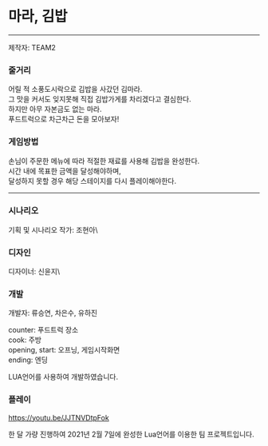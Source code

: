 # 마라, 김밥
---
제작자: TEAM2

### 줄거리
어릴 적 소풍도시락으로 김밥을 사갔던 김마라.\
그 맛을 커서도 잊지못해 직접 김밥가게를 차리겠다고 결심한다.\
하지만 아무 자본금도 없는 마라.\
푸드트럭으로 차근차근 돈을 모아보자!

### 게임방법
손님이 주문한 메뉴에 따라 적절한 재료를 사용해 김밥을 완성한다.\
시간 내에 목표한 금액을 달성해야하며,\
달성하지 못할 경우 해당 스테이지를 다시 플레이해야한다.

---
### 시나리오
기획 및 시나리오 작가: 조현아\

### 디자인
디자이너: 신윤지\

### 개발
개발자: 류승연, 차은수, 유하진

counter: 푸드트럭 장소\
cook: 주방\
opening, start: 오프닝, 게임시작화면\
ending: 엔딩

LUA언어를 사용하여 개발하였습니다.

### 플레이
https://youtu.be/JJTNVDtpFok

한 달 가량 진행하여 2021년 2월 7일에 완성한 Lua언어를 이용한 팀 프로젝트입니다.
